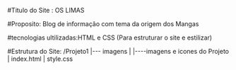 #Titulo do Site : OS LIMAS

#Proposito: Blog de informação com tema da origem dos Mangas

#tecnologias ultilizadas:HTML e CSS (Para estruturar o site e estilizar)

#Estrutura do Site:
/Projeto1
|--- imagens
|    |----imagens e icones do Projeto
|    index.html
|    style.css


